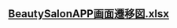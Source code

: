 ## [BeautySalonAPP画面遷移図.xlsx](https://github.com/yuuta-hoshi/BeautySalonApp/files/10436229/BeautySalonAPP.xlsx)

